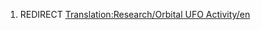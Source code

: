 1.  REDIRECT [Translation:Research/Orbital UFO
    Activity/en](Translation:Research/Orbital_UFO_Activity/en "wikilink")